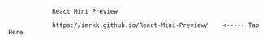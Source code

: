 
                React Mini Preview
                          
                https://imrkk.github.io/React-Mini-Preview/    <----- Tap Here

